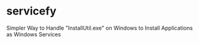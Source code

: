 # servicefy
Simpler Way to Handle "InstallUtil.exe" on Windows to Install Applications as Windows Services
